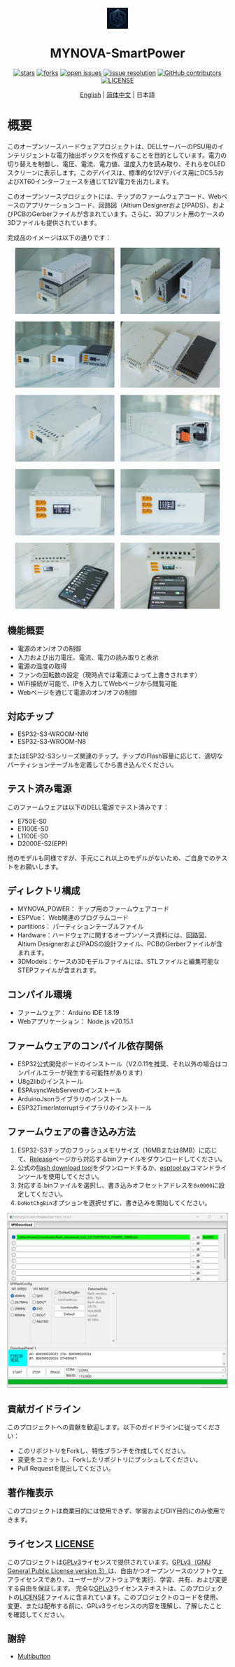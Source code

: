 <div id="top">
<p align="center">
  <img src="images/icon.png" width="48px" style="vertical-align:middle;display: inline-block;">

  <h1 align="center">MYNOVA-SmartPower</h1>
</p>
</div>
<div align="center">

[![stars](https://img.shields.io/github/stars/Tomosawa/MYNOVA-SmartPower.svg)](https://github.com/Tomosawa/MYNOVA-SmartPower)
[![forks](https://img.shields.io/github/forks/Tomosawa/MYNOVA-SmartPower.svg)](https://github.com/Tomosawa/MYNOVA-SmartPower)
[![open issues](https://img.shields.io/github/issues-raw/Tomosawa/MYNOVA-SmartPower.svg)](https://github.com/Tomosawa/MYNOVA-SmartPower/issues)
[![issue resolution](https://img.shields.io/github/issues-closed-raw/Tomosawa/MYNOVA-SmartPower.svg)](https://github.com/Tomosawa/MYNOVA-SmartPower/issues)
[![GitHub contributors](https://img.shields.io/github/contributors/Tomosawa/MYNOVA-SmartPower)](https://github.com/Tomosawa/MYNOVA-SmartPower/graphs/contributors)
[![LICENSE](https://img.shields.io/github/license/Tomosawa/MYNOVA-SmartPower)](https://github.com/Tomosawa/MYNOVA-SmartPower/blob/master/LICENSE)

[English](README.md) | [简体中文](README_zh-CN.md) | 日本語

</div>

# 概要

このオープンソースハードウェアプロジェクトは、DELLサーバーのPSU用のインテリジェントな電力抽出ボックスを作成することを目的としています。電力の切り替えを制御し、電圧、電流、電力値、温度入力を読み取り、それらをOLEDスクリーンに表示します。このデバイスは、標準的な12Vデバイス用にDC5.5およびXT60インターフェースを通じて12V電力を出力します。

このオープンソースプロジェクトには、チップのファームウェアコード、Webベースのアプリケーションコード、回路図（Altium DesignerおよびPADS）、およびPCBのGerberファイルが含まれています。さらに、3Dプリント用のケースの3Dファイルも提供されています。

完成品のイメージは以下の通りです：

<center>

<p float="left">
  <img src="images/7.jpg" alt="Image 1" width="45%" style="margin-right:10px;"/>
  <img src="images/8.jpg" alt="Image 2" width="45%" />
</p>
<p float="left">
  <img src="images/9.jpg" alt="Image 1" width="45%" style="margin-right:10px;"/>
  <img src="images/10.jpg" alt="Image 2" width="45%" />
</p>
<p float="left">
  <img src="images/1.jpg" alt="Image 1" width="45%" style="margin-right:10px;"/>
  <img src="images/2.jpg" alt="Image 2" width="45%" />
</p>
<p float="left">
  <img src="images/3.jpg" alt="Image 1" width="45%" style="margin-right:10px;"/>
  <img src="images/4.jpg" alt="Image 2" width="45%" />
</p>
<p float="left">
  <img src="images/5.jpg" alt="Image 1" width="45%" style="margin-right:10px;"/>
  <img src="images/6.jpg" alt="Image 2" width="45%" />
</p>

</center>

## 機能概要

- 電源のオン/オフの制御
- 入力および出力電圧、電流、電力の読み取りと表示
- 電源の温度の取得
- ファンの回転数の設定（現時点では電源によって上書きされます）
- WiFi接続が可能で、IPを入力してWebページから閲覧可能
- Webページを通じて電源のオン/オフの制御

## 対応チップ

- ESP32-S3-WROOM-N16
- ESP32-S3-WROOM-N8

またはESP32-S3シリーズ関連のチップ。チップのFlash容量に応じて、適切なパーティションテーブルを定義してから書き込んでください。

## テスト済み電源

このファームウェアは以下のDELL電源でテスト済みです：
- E750E-S0
- E1100E-S0
- L1100E-S0
- D2000E-S2(EPP)

他のモデルも同様ですが、手元にこれ以上のモデルがないため、ご自身でのテストをお願いします。

## ディレクトリ構成

- MYNOVA_POWER： チップ用のファームウェアコード
- ESPVue： Web関連のプログラムコード
- partitions： パーティションテーブルファイル
- Hardware：ハードウェアに関するオープンソース資料には、回路図、Altium DesignerおよびPADSの設計ファイル、PCBのGerberファイルが含まれます。
- 3DModels：ケースの3Dモデルファイルには、STLファイルと編集可能なSTEPファイルが含まれます。

## コンパイル環境

- ファームウェア： Arduino IDE 1.8.19
- Webアプリケーション： Node.js v20.15.1

## ファームウェアのコンパイル依存関係

- ESP32公式開発ボードのインストール（V2.0.11を推奨、それ以外の場合はコンパイルエラーが発生する可能性があります）
- U8g2libのインストール
- ESPAsyncWebServerのインストール
- ArduinoJsonライブラリのインストール
- ESP32TimerInterruptライブラリのインストール

## ファームウェアの書き込み方法

1. ESP32-S3チップのフラッシュメモリサイズ（16MBまたは8MB）に応じて、[Release](https://github.com/Tomosawa/MYNOVA-SmartPower/releases)ページから対応するbinファイルをダウンロードしてください。
2. 公式の[flash download tool](https://www.espressif.com/en/support/download/other-tools)をダウンロードするか、[esptool.py](https://github.com/espressif/esptool)コマンドラインツールを使用してください。
3. 対応する.binファイルを選択し、書き込みオフセットアドレスを`0x0000`に設定してください。
4. `DoNotChgBin`オプションを選択せずに、書き込みを開始してください。

![flashdownloadtools](images/flashtools.png)

## 貢献ガイドライン

このプロジェクトへの貢献を歓迎します。以下のガイドラインに従ってください：
- このリポジトリをForkし、特性ブランチを作成してください。
- 変更をコミットし、Forkしたリポジトリにプッシュしてください。
- Pull Requestを提出してください。

## 著作権表示

このプロジェクトは商業目的には使用できず、学習およびDIY目的にのみ使用できます。

## ライセンス [LICENSE](LICENSE)

このプロジェクトは[GPLv3](LICENSE)ライセンスで提供されています。[GPLv3（GNU General Public License version 3）](LICENSE)は、自由かつオープンソースのソフトウェアライセンスであり、ユーザーがソフトウェアを実行、学習、共有、および変更する自由を保証します。
完全な[GPLv3](LICENSE)ライセンステキストは、このプロジェクトの[LICENSE](LICENSE)ファイルに含まれています。このプロジェクトのコードを使用、変更、または配布する前に、GPLv3ライセンスの内容を理解し、了解したことを確認してください。

## 謝辞

- [Multibutton](https://github.com/0x1abin/MultiButton)
